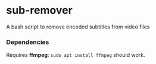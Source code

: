 # sub-remover
A bash script to remove encoded subtitles from video files

### Dependencies
Requires **ffmpeg**: 
```sudo apt install ffmpeg``` should work.

